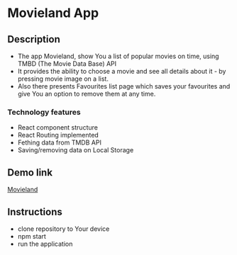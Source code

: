 # Movieland App

## Description
- The app Movieland, show You a list of popular movies on time, using TMBD (The Movie Data Base) API
- It provides the ability to choose a movie and see all details about it - by pressing movie image on a list.
- Also there presents Favourites list page which saves your favourites and give You an option to remove them at any time.

### Technology features
- React component structure
- React Routing implemented
- Fething data from TMDB API
- Saving/removing data on Local Storage

## Demo link
[Movieland](https://imikator.github.io/movieland/)

 ## Instructions
 - clone repository to Your device
 - npm start
 - run the application

